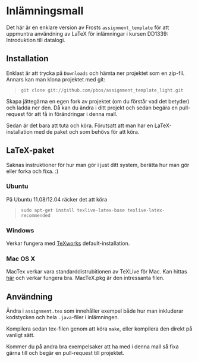 # Inlämningsmall

Det här är en enklare version av Frosts `assignment_template` för att uppmuntra användning av LaTeX för inlämningar i kursen DD1339: Introduktion till datalogi.

## Installation

Enklast är att trycka på `Downloads` och hämta ner projektet som en zip-fil. Annars kan man klona projektet med git:

> `git clone git://github.com/pbos/assignment_template_light.git`

Skapa jättegärna en egen fork av projektet (om du förstår vad det betyder) och ladda ner den. Då kan du ändra i ditt projekt och sedan begära en pull-request för att få in förändringar i denna mall.

Sedan är det bara att tuta och köra. Förutsatt att man har en LaTeX-installation med de paket och som behövs för att köra.

## LaTeX-paket

Saknas instruktioner för hur man gör i just ditt system, berätta hur man gör eller forka och fixa. :)

### Ubuntu

På Ubuntu 11.08/12.04 räcker det att köra

> `sudo apt-get install texlive-latex-base texlive-latex-recommended`

### Windows

Verkar fungera med [TeXworks](http://www.tug.org/texworks/) default-installation.

### Mac OS X

MacTex verkar vara standarddistrubitionen av TeXLive för Mac. Kan hittas [här](http://www.tug.org/mactex/) och verkar fungera bra. MacTeX.pkg är den intressanta filen.

## Användning

Ändra i `assignment.tex` som innehåller exempel både hur man inkluderar kodstycken och hela `.java`-filer i inlämningen.

Kompilera sedan tex-filen genom att köra `make`, eller kompilera den direkt på vanligt sätt.

Kommer du på andra bra exempelsaker att ha med i denna mall så fixa gärna till och begär en pull-request till projektet.
